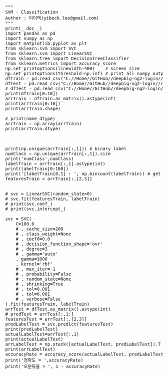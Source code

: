 <pre>
"""
SVM - Classification
Author : 이이백(yibeck.lee@gmail.com)
"""
print(__doc__)
import pandas as pd
import numpy as np
import matplotlib.pyplot as plt
from sklearn.svm import SVC
from sklearn.svm import LinearSVC
from sklearn.tree import DecisionTreeClassifier
from sklearn.metrics import accuracy_score
np.set_printoptions(linewidth=400)    # screen size
np.set_printoptions(threshold=np.inf) # print all numpy output
dfTrain = pd.read_csv("C://Home//GitHub//deepbig-ng2-login//resources//data//data01-train.csv",header=None)
dfTest = pd.read_csv("C://Home//GitHub//deepbig-ng2-login//resources//data//data01-test.csv",header=None)
# dfTest = pd.read_csv("C://Home//GitHub//deepbig-ng2-login//resources//data//data01-train.csv",header=None)
print(dfTrain[0:10])
arrTrain = dfTrain.as_matrix().astype(int)
print(arrTrain[0:10])
print(arrTrain.shape)

# print(name_dtype)
arrTrain = np.array(arrTrain)
print(arrTrain.dtype)



print(np.unique(arrTrain[:,1])) # binary label 
numClass = np.unique(arrTrain[:,1]).size
print('numClass',numClass)
labelTrain = arrTrain[:,1].astype(int) 
print(labelTrain[0:100])
print('[labelTrain[0,1] : ', np.bincount(labelTrain)) # get frequency of [0,1]
featuresTrain = arrTrain[:,[2,3]]


# svc = LinearSVC(random_state=0)
# svc.fit(featuresTrain, labelTrain)
# print(svc.coef_)
# print(svc.intercept_)

svc = SVC(
    C=100.0
    # , cache_size=200
    # , class_weight=None
    # , coef0=0.0
    # , decision_function_shape='ovr'
    # , degree=3
    # , gamma='auto'
    , gamma=1000
    , kernel='rbf'
    # , max_iter=-1
    # , probability=False
    # , random_state=None
    # , shrinking=True
    # , tol=0.001
    # , tol=0.001
    # , verbose=False
).fit(featuresTrain, labelTrain)
arrTest = dfTest.as_matrix().astype(int)
# predTest = arrTest[:,1:]
featuresTest = arrTest[:,[2,3]]
predLabelTest = svc.predict(featuresTest)
print(predLabelTest)
actualLabelTest=arrTest[:,1]
print(actualLabelTest)
arrLabelTest = np.stack([actualLabelTest, predLabelTest]).T
print(arrLabelTest)
accuracyRate = accuracy_score(actualLabelTest, predLabelTest)
print('정확도 = ',accuracyRate)
print('오분류율 = ', 1 - accuracyRate)

</pre>

